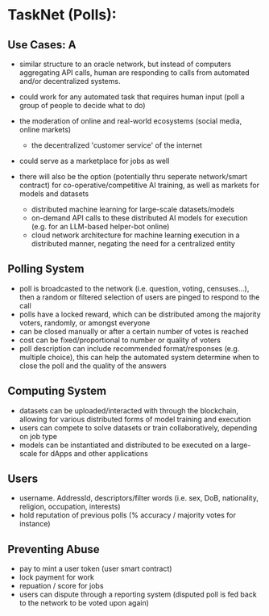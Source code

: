 # TaskNet (Polls):

## Use Cases: A
- similar structure to an oracle network, but instead of computers aggregating API calls, human are responding to calls from automated and/or decentralized systems.
- could work for any automated task that requires human input (poll a group of people to decide what to do)
- the moderation of online and real-world ecosystems (social media, online markets)
  -  the decentralized 'customer service' of the internet
-  could serve as a marketplace for jobs as well

- there will also be the option (potentially thru seperate network/smart contract) for co-operative/competitive AI training, as well as markets for models and datasets
  -  distributed machine learning for large-scale datasets/models
  -  on-demand API calls to these distributed AI models for execution (e.g. for an LLM-based helper-bot online)
  -  cloud network architecture for machine learning execution in a distributed manner, negating the need for a centralized entity

## Polling System
- poll is broadcasted to the network (i.e. question, voting, censuses...), then a random or filtered selection of users are pinged to respond to the call
- polls have a locked reward, which can be distributed among the majority voters, randomly, or amongst everyone
- can be closed manually or after a certain number of votes is reached
- cost can be fixed/proportional to number or quality of voters 
- poll description can include recommended format/responses (e.g. multiple choice), this can help the automated system determine when to close the poll and the quality of the answers

## Computing System
- datasets can be uploaded/interacted with through the blockchain, allowing for various distributed forms of model training and execution
- users can compete to solve datasets or train collaboratively, depending on job type
- models can be instantiated and distributed to be executed on a large-scale for dApps and other applications

## Users
- username. AddressId, descriptors/filter words (i.e. sex, DoB, nationality, religion, occupation, interests)
- hold reputation of previous polls (% accuracy / majority votes for instance)

## Preventing Abuse
- pay to mint a user token (user smart contract)
- lock payment for work
- repuation / score for jobs
- users can dispute through a reporting system (disputed poll is fed back to the network to be voted upon again)
